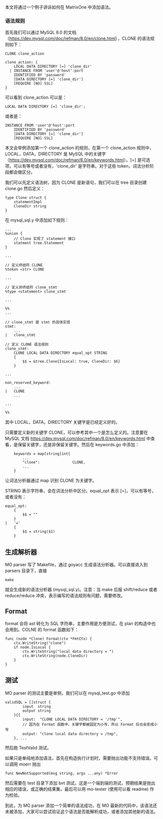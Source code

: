 本文将通过一个例子讲诉如何在 MatrixOne 中添加语法。

### 语法规则

首先我们可以通过 MySQL 8.0 的文档（<https://dev.mysql.com/doc/refman/8.0/en/clone.html>），CLONE 的语法规则如下：

```sqs q
CLONE clone_action

clone_action: {
    LOCAL DATA DIRECTORY [=] 'clone_dir'
  | INSTANCE FROM 'user'@'host':port
    IDENTIFIED BY 'password'
    [DATA DIRECTORY [=] 'clone_dir']
    [REQUIRE [NO] SSL]
}
```

可以看到 clone_action 可以是：

```
LOCAL DATA DIRECTORY [=] 'clone_dir';
```

或者是：

```
INSTANCE FROM 'user'@'host':port
    IDENTIFIED BY 'password'
    [DATA DIRECTORY [=] 'clone_dir']
    [REQUIRE [NO] SSL]
```

本文会举例添加第一个 clone_action 的规则，在第一个 clone_action 规则中，LOCAL，DATA，DIRECTORY 是 MySQL 中的关键字（<https://dev.mysql.com/doc/refman/8.0/en/keywords.html>）。[=] 是可选项，可以有等号或者没有，'clone_dir' 是字符串。对于这些 token，词法分析阶段都会做区分。

我们可以先定义语法树，因为 CLONE 是新语句，我们可以在 tree 目录创建 clone.go 然后定义：

```
type Clone struct {
	statementImpl
	CloneDir string
}
```

在 mysql_sql.y 中添加如下规则：

```
...
%union {
	// Clone 实现了 statement 接口
	statment tree.Statement
}

...

// 定义终结符 CLONE
%token <str> CLONE

...

// 定义非终结符 clone_stmt
%type <statement> clone_stmt

...

%%
...

// clone_stmt 是 stmt 的具体实现
stmt:
	...
|	clone_stmt

// 定义 CLONE 语法规则
clone_stmt:
	CLONE LOCAL DATA DIRECTORY equal_opt STRING
	{
		$$ = &tree.Clone{IsLocal: true, CloneDir: $6}
	}

...

non_reserved_keyword:
	...
|	CLONE
	...

...

%%
```

其中 LOCAL，DATA，DIRECTORY 关键字是已经定义好的。

只需要定义新的关键字 CLONE，可以参考其中一个是怎么定义的。注意要在 MySQL 文档 <https://dev.mysql.com/doc/refman/8.0/en/keywords.html> 中查看，是保留关键字，还是非保留关键字。然后在 keywords.go 中添加：

```
	keywords = map[string]int{
		...
		"clone":               CLONE,
		...
	}
```

让词法分析器通过 map 识别 CLONE 为关键字。

STRING 表示字符串，会在词法分析中区分。equal_opt 表示 [=]，可以有等号，或者没有：

```
equal_opt:
    {
        $$ = ""
    }
|   '='
    {
        $$ = string($1)
    }
```

## 生成解析器

MO parser 写了 Makefile，通过 goyacc 生成语法分析器。可以直接进入到 parsers 目录下，直接

```
make
```

就会生成新的语法分析器 (mysql_sql.y)。注意：当 make 后报 shift/reduce 或者 reduce/reduce 冲突，表示编写的语法规则有问题，需要修改。

## Format

format 会将 ast 转化为 SQL 字符串，主要作用是方便测试，在 plan 的构造中也会用到。COLNE 的 format 函数如下：

```
func (node *Clone) Format(ctx *FmtCtx) {
	ctx.WriteString("clone")
	if node.IsLocal {
		ctx.WriteString("local data directory = ")
		ctx.WriteString(node.CloneDir)
	}
}
```

## 测试

MO parser 的测试主要是单侧，我们可以在 mysql_test.go 中添加

```
validSQL = []struct {
		input  string
		output string
	}{{
		input:  "CLONE LOCAL DATA DIRECTORY = '/tmp'",
		// 因为在 Format 函数中，关键字都被固定为小写，所以 Format 后也会变成小写
		output: "clone local data directory = /tmp",
	}, ...
```

然后跑 TestValid 测试。

如果只是单纯地添加语法，首先在构造执行计划时，需要抛出功能不支持错误。可以调用 moerr 抛出

```
func NewNotSupported(msg string, args ...any) *Error
```

然后需要在 test 目录下添加 bvt 测试，这是一个端到端的测试，预期结果是抛出相应的错误，或正确的结果集。最后可以用 mo-tester (使用可以看 readme) 作为检验。

到此，为 MO parser 添加一个简单的语法成功，在 MO 最新的代码中，该语法还未被添加，大家可以尝试验证这个语法是否能解析成功，或者添加其他新的语法。
